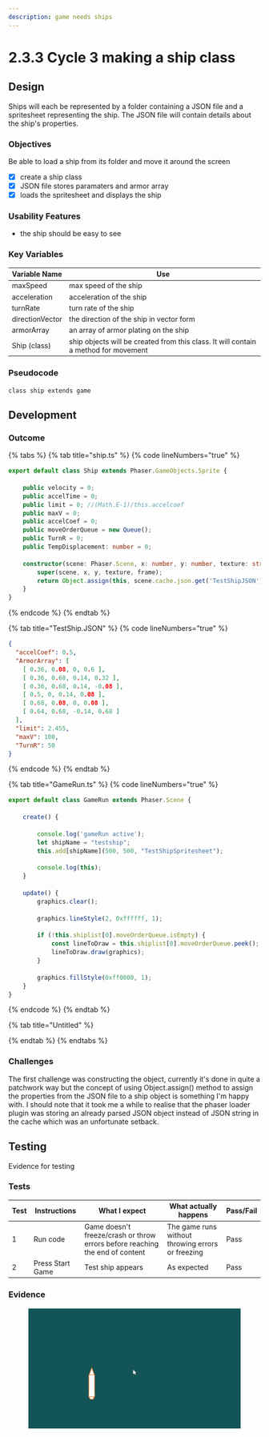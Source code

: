 ```yaml
---
description: game needs ships
---
```


# 2.3.3 Cycle 3 making a ship class

## Design

Ships will each be represented by a folder containing a JSON file and a spritesheet representing the ship. The JSON file will contain details about the ship's properties.

### Objectives

Be able to load a ship from its folder and move it around the screen

* [x] create a ship class
* [x] JSON file stores paramaters and armor array
* [x] loads the spritesheet and displays the ship

### Usability Features

* the ship should be easy to see

### Key Variables

| Variable Name   | Use                                                                                 |
| --------------- | ----------------------------------------------------------------------------------- |
| maxSpeed        | max speed of the ship                                                               |
| acceleration    | acceleration of the ship                                                            |
| turnRate        | turn rate of the ship                                                               |
| directionVector | the direction of the ship in vector form                                            |
| armorArray      | an array of armor plating on the ship                                               |
| Ship (class)    | ship objects will be created from this class. It will contain a method for movement |

### Pseudocode

```
class ship extends game
```

## Development

### Outcome

{% tabs %}
{% tab title="ship.ts" %}
{% code lineNumbers="true" %}
```typescript
export default class Ship extends Phaser.GameObjects.Sprite {

	public velocity = 0;
	public accelTime = 0;
	public limit = 0; //(Math.E-1)/this.accelcoef
	public maxV = 0;
	public accelCoef = 0;
	public moveOrderQueue = new Queue();
	public TurnR = 0;
	public TempDisplacement: number = 0;

	constructor(scene: Phaser.Scene, x: number, y: number, texture: string, frame?: string | number ) {
		super(scene, x, y, texture, frame);
		return Object.assign(this, scene.cache.json.get('TestShipJSON'));
	}
}
```
{% endcode %}
{% endtab %}

{% tab title="TestShip.JSON" %}
{% code lineNumbers="true" %}
```json
{
  "accelCoef": 0.5,
  "ArmorArray": [
    [ 0.36, 0.08, 0, 0.6 ], 
    [ 0.36, 0.68, 0.14, 0.32 ],
    [ 0.36, 0.68, 0.14, -0.08 ],
    [ 0.5, 0, 0.14, 0.08 ],
    [ 0.68, 0.08, 0, 0.08 ],
    [ 0.64, 0.68, -0.14, 0.68 ]
  ],
  "limit": 2.455,
  "maxV": 100,
  "TurnR": 50
}
```
{% endcode %}
{% endtab %}

{% tab title="GameRun.ts" %}
{% code lineNumbers="true" %}
```typescript
export default class GameRun extends Phaser.Scene {

	create() {

		console.log('gameRun active');
		let shipName = "testship";
		this.add[shipName](500, 500, "TestShipSpritesheet");
		
		console.log(this);
	}
	
	update() {
		graphics.clear();

		graphics.lineStyle(2, 0xffffff, 1);

		if (!this.shiplist[0].moveOrderQueue.isEmpty) {
			const lineToDraw = this.shiplist[0].moveOrderQueue.peek();
			lineToDraw.draw(graphics);
		}

		graphics.fillStyle(0xff0000, 1);
	}
}
```
{% endcode %}
{% endtab %}

{% tab title="Untitled" %}

{% endtab %}
{% endtabs %}

### Challenges

The first challenge was constructing the object, currently it's done in quite a patchwork way but the concept of using Object.assign() method to assign the properties from the JSON file to a ship object is something I'm happy with. I should note that it took me a while to realise that the phaser loader plugin was storing an already parsed JSON object instead of JSON string in the cache which was an unfortunate setback.

## Testing

Evidence for testing

### Tests

| Test | Instructions     | What I expect                                                                | What actually happens                             | Pass/Fail |
| ---- | ---------------- | ---------------------------------------------------------------------------- | ------------------------------------------------- | --------- |
| 1    | Run code         | Game doesn't freeze/crash or throw errors before reaching the end of content | The game runs without throwing errors or freezing | Pass      |
| 2    | Press Start Game | Test ship appears                                                            | As expected                                       | Pass      |

### Evidence

<figure><img src="../.gitbook/assets/image (3).png" alt=""><figcaption></figcaption></figure>
